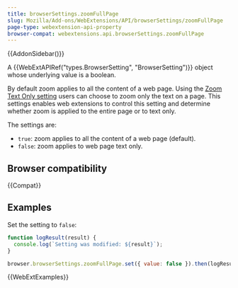 ```yaml
---
title: browserSettings.zoomFullPage
slug: Mozilla/Add-ons/WebExtensions/API/browserSettings/zoomFullPage
page-type: webextension-api-property
browser-compat: webextensions.api.browserSettings.zoomFullPage
---
```


{{AddonSidebar()}}

A {{WebExtAPIRef("types.BrowserSetting", "BrowserSetting")}} object whose underlying value is a boolean.

By default zoom applies to all the content of a web page. Using the [Zoom Text Only setting](https://support.mozilla.org/en-US/kb/font-size-and-zoom-increase-size-of-web-pages#w_how-to-only-change-the-size-of-the-text/en-US/docs/) users can choose to zoom only the text on a page. This settings enables web extensions to control this setting and determine whether zoom is applied to the entire page or to text only.

The settings are:

- `true`: zoom applies to all the content of a web page (default).
- `false`: zoom applies to web page text only.

## Browser compatibility

{{Compat}}

## Examples

Set the setting to `false`:

```js
function logResult(result) {
  console.log(`Setting was modified: ${result}`);
}

browser.browserSettings.zoomFullPage.set({ value: false }).then(logResult);
```

{{WebExtExamples}}
